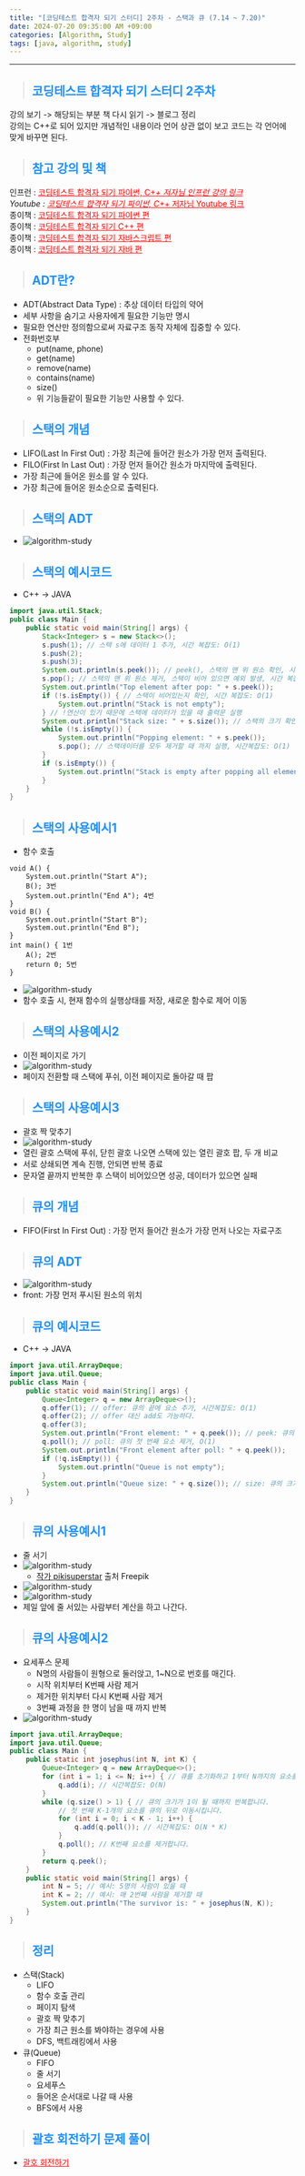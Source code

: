 ```yaml
---
title: "[코딩테스트 합격자 되기 스터디] 2주차 - 스택과 큐 (7.14 ~ 7.20)"
date: 2024-07-20 09:35:00 AM +09:00
categories: [Algorithm, Study]
tags: [java, algorithm, study]
---
```

***

>## <span style='color:#1E90FF'>코딩테스트 합격자 되기 스터디 2주차</span>
강의 보기 -> 해당되는 부분 책 다시 읽기 -> 블로그 정리 <br>
강의는 C++로 되어 있지만 개념적인 내용이라 언어 상관 없이 보고 코드는 각 언어에 맞게 바꾸면 된다. <br>

>## <span style='color:#1E90FF'>참고 강의 및 책</span>
인프런 : <a href='https://inf.run/t92e1' target='_blank' style='color:red'>코딩테스트 합격자 되기 파이썬, C+_+ 저자님 인프런 강의 링크</a> <br>
Youtube : <a href='https://inf.run/t92e1' target='_blank' style='color:red'>코딩테스트 합격자 되기 파이썬, C+_+ 저자님 Youtube 링크</a> <br>
종이책 : <a href='https://product.kyobobook.co.kr/detail/S000210881884' target='_blank' style='color:red'>코딩테스트 합격자 되기 파이썬 편</a> <br>
종이책 : <a href='https://product.kyobobook.co.kr/detail/S000213087020' target='_blank' style='color:red'>코딩테스트 합격자 되기 C++ 편</a> <br>
종이책 : <a href='https://product.kyobobook.co.kr/detail/S000213641007' target='_blank' style='color:red'>코딩테스트 합격자 되기 자바스크립트 편</a> <br>
종이책 : <a href='https://product.kyobobook.co.kr/detail/S000212576322' target='_blank' style='color:red'>코딩테스트 합격자 되기 자바 편</a> <br>

>## <span style='color:#1E90FF'>ADT란?</span>
- ADT(Abstract Data Type) : 추상 데이터 타입의 약어 <br>
- 세부 사항을 숨기고 사용자에게 필요한 기능만 명시 <br>
- 필요한 연산만 정의함으로써 자료구조 동작 자체에 집중할 수 있다. <br>
- 전화번호부
    - put(name, phone)
    - get(name)
    - remove(name)
    - contains(name)
    - size()
    - 위 기능들같이 필요한 기능만 사용할 수 있다.

>## <span style='color:#1E90FF'>스택의 개념</span>
- LIFO(Last In First Out) : 가장 최근에 들어간 원소가 가장 먼저 출력된다. <br>
- FILO(First In Last Out) : 가장 먼저 들어간 원소가 마지막에 출력된다. <br>
- 가장 최근에 들어온 원소를 알 수 있다. <br>
- 가장 최근에 들어온 원소순으로 출력된다. <br>

>## <span style='color:#1E90FF'>스택의 ADT</span>
- ![algorithm-study](/assets/img/postImg/algorithm/study/2Week/StackADT.JPG) <br>

>## <span style='color:#1E90FF'>스택의 예시코드</span>
- C++ -> JAVA
```java
import java.util.Stack;
public class Main {
    public static void main(String[] args) {
        Stack<Integer> s = new Stack<>();
        s.push(1); // 스택 s에 데이터 1 추가, 시간 복잡도: O(1)
        s.push(2);
        s.push(3);
        System.out.println(s.peek()); // peek(), 스택의 맨 위 원소 확인, 시간 복잡도: O(1)
        s.pop(); // 스택의 맨 위 원소 제거, 스택이 비어 있으면 예외 발생, 시간 복잡도: O(1)
        System.out.println("Top element after pop: " + s.peek());
        if (!s.isEmpty()) { // 스택이 비어있는지 확인, 시간 복잡도: O(1)
            System.out.println("Stack is not empty");
        } // !연산이 있기 때문에 스택에 데이터가 있을 때 출력문 실행
        System.out.println("Stack size: " + s.size()); // 스택의 크기 확인, 시간 복잡도: O(1)
        while (!s.isEmpty()) {
            System.out.println("Popping element: " + s.peek());
            s.pop(); // 스택데이터를 모두 제거할 때 까지 실행, 시간복잡도: O(1)
        }
        if (s.isEmpty()) {
            System.out.println("Stack is empty after popping all elements");
        }
    }
}
```

>## <span style='color:#1E90FF'>스택의 사용예시1</span>
- 함수 호출
```
void A() {
    System.out.println("Start A");
    B(); 3번
    System.out.println("End A"); 4번
}
void B() {
    System.out.println("Start B");
    System.out.println("End B");
}
int main() { 1번
    A(); 2번
    return 0; 5번
}
```
- ![algorithm-study](/assets/img/postImg/algorithm/study/2Week/StackUseEx1.JPG) <br>
- 함수 호출 시, 현재 함수의 실행상태를 저장, 새로운 함수로 제어 이동 <br>

>## <span style='color:#1E90FF'>스택의 사용예시2</span>
- 이전 페이지로 가기 <br>
- ![algorithm-study](/assets/img/postImg/algorithm/study/2Week/StackUseEx2.JPG) <br>
- 페이지 전환할 때 스택에 푸쉬, 이전 페이지로 돌아갈 때 팝 <br>

>## <span style='color:#1E90FF'>스택의 사용예시3</span>
- 괄호 짝 맞추기 <br>
- ![algorithm-study](/assets/img/postImg/algorithm/study/2Week/StackUseEx3.JPG) <br>
- 열린 괄호 스택에 푸쉬, 닫힌 괄호 나오면 스택에 있는 열린 괄호 팝, 두 개 비교 <br>
- 서로 상쇄되면 계속 진행, 안되면 반복 종료 <br>
- 문자열 끝까지 반복한 후 스택이 비어있으면 성공, 데이터가 있으면 실패 <br>

>## <span style='color:#1E90FF'>큐의 개념</span>
- FIFO(First In First Out) : 가장 먼저 들어간 원소가 가장 먼저 나오는 자료구조 <br>

>## <span style='color:#1E90FF'>큐의 ADT</span>
- ![algorithm-study](/assets/img/postImg/algorithm/study/2Week/QueueADT.JPG) <br>
- front: 가장 먼저 푸시된 원소의 위치 <br>

>## <span style='color:#1E90FF'>큐의 예시코드</span>
- C++ -> JAVA
```java
import java.util.ArrayDeque;
import java.util.Queue;
public class Main {
    public static void main(String[] args) {
        Queue<Integer> q = new ArrayDeque<>();
        q.offer(1); // offer: 큐의 끝에 요소 추가, 시간복잡도: O(1)
        q.offer(2); // offer 대신 add도 가능하다.
        q.offer(3);
        System.out.println("Front element: " + q.peek()); // peek: 큐의 첫 번째 요소에 접근, O(1)
        q.poll(); // poll: 큐의 첫 번째 요소 제거, O(1)
        System.out.println("Front element after poll: " + q.peek());
        if (!q.isEmpty()) {
            System.out.println("Queue is not empty");
        }
        System.out.println("Queue size: " + q.size()); // size: 큐의 크기 확인, O(1)
    }
}
```

>## <span style='color:#1E90FF'>큐의 사용예시1</span>
- 줄 서기
- ![algorithm-study](/assets/img/postImg/algorithm/study/2Week/QueueUseEx1.jpg) <br>
    - <a href="https://kr.freepik.com/free-vector/people-in-line-waiting-to-pay_4832282.htm#query=%EC%A4%84%EC%84%9C%EB%8A%94%20%EC%82%AC%EB%9E%8C%EB%93%A4&position=14&from_view=keyword&track=ais_user&uuid=601f8de4-abb6-4271-8313-46a0c79a4da3">작가 pikisuperstar</a> 출처 Freepik <br>
- ![algorithm-study](/assets/img/postImg/algorithm/study/2Week/QueueUseEx1-2.jpg) <br>
- ![algorithm-study](/assets/img/postImg/algorithm/study/2Week/QueueUseEx1-3.jpg) <br>
- 제일 앞에 줄 서있는 사람부터 계산을 하고 나간다. <br>

>## <span style='color:#1E90FF'>큐의 사용예시2</span>
- 요세푸스 문제
    - N명의 사람들이 원형으로 둘러앉고, 1~N으로 번호를 매긴다.
    - 시작 위치부터 K번째 사람 제거
    - 제거한 위치부터 다시 K번째 사람 제거
    - 3번째 과정을 한 명이 남을 때 까지 반복
- ![algorithm-study](/assets/img/postImg/algorithm/study/2Week/QueueUseEx2.jpg) <br>
```java
import java.util.ArrayDeque;
import java.util.Queue;
public class Main {
    public static int josephus(int N, int K) {
        Queue<Integer> q = new ArrayDeque<>();
        for (int i = 1; i <= N; i++) { // 큐를 초기화하고 1부터 N까지의 요소를 삽입합니다.
            q.add(i); // 시간복잡도: O(N)
        }
        while (q.size() > 1) { // 큐의 크기가 1이 될 때까지 반복합니다.
            // 첫 번째 K-1개의 요소를 큐의 뒤로 이동시킵니다.
            for (int i = 0; i < K - 1; i++) {
                q.add(q.poll()); // 시간복잡도: O(N * K)
            }
            q.poll(); // K번째 요소를 제거합니다.
        }
        return q.peek();
    }
    public static void main(String[] args) {
        int N = 5; // 예시: 5명의 사람이 있을 때
        int K = 2; // 예시: 매 2번째 사람을 제거할 때
        System.out.println("The survivor is: " + josephus(N, K));
    }
}
```

>## <span style='color:#1E90FF'>정리</span>
- 스택(Stack)
    - LIFO
    - 함수 호출 관리
    - 페이지 탐색
    - 괄호 짝 맞추기
    - 가장 최근 원소를 봐야하는 경우에 사용
    - DFS, 백트래킹에서 사용
- 큐(Queue)
    - FIFO
    - 줄 서기
    - 요세푸스
    - 들어온 순서대로 나갈 때 사용
    - BFS에서 사용

>## <span style='color:#1E90FF'>괄호 회전하기 문제 풀이</span>
- <a href='https://school.programmers.co.kr/learn/courses/30/lessons/76502' target='_blank' style='color:red'>괄호 회전하기</a> <br>